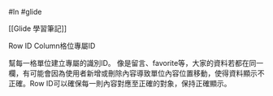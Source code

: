 #ln #glide

[[Glide 學習筆記]]

Row ID Column格位專屬ID

幫每一格單位建立專屬的識別ID。
像是留言、favorite等，大家的資料若都在同一欄，有可能會因為使用者新增或刪除內容導致單位內容位置移動，使得資料顯示不正確。Row ID可以確保每一則內容對應至正確的對象，保持正確顯示。